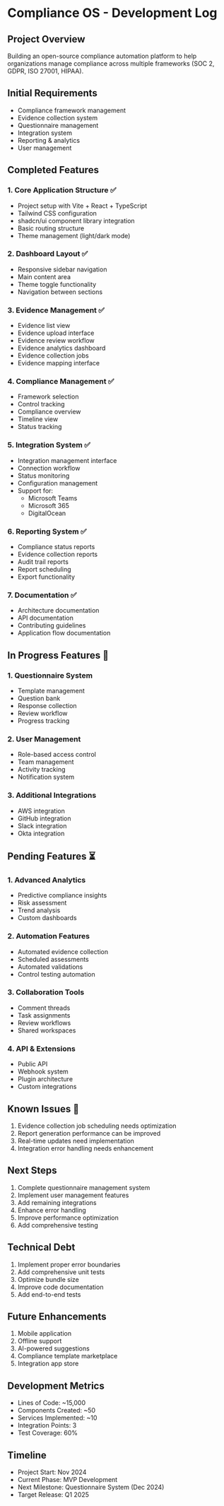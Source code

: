 # Compliance OS - Development Log

## Project Overview

Building an open-source compliance automation platform to help organizations manage compliance across multiple frameworks (SOC 2, GDPR, ISO 27001, HIPAA).

## Initial Requirements

- Compliance framework management
- Evidence collection system
- Questionnaire management
- Integration system
- Reporting & analytics
- User management

## Completed Features

### 1. Core Application Structure ✅

- Project setup with Vite + React + TypeScript
- Tailwind CSS configuration
- shadcn/ui component library integration
- Basic routing structure
- Theme management (light/dark mode)

### 2. Dashboard Layout ✅

- Responsive sidebar navigation
- Main content area
- Theme toggle functionality
- Navigation between sections

### 3. Evidence Management ✅

- Evidence list view
- Evidence upload interface
- Evidence review workflow
- Evidence analytics dashboard
- Evidence collection jobs
- Evidence mapping interface

### 4. Compliance Management ✅

- Framework selection
- Control tracking
- Compliance overview
- Timeline view
- Status tracking

### 5. Integration System ✅

- Integration management interface
- Connection workflow
- Status monitoring
- Configuration management
- Support for:
  - Microsoft Teams
  - Microsoft 365
  - DigitalOcean

### 6. Reporting System ✅

- Compliance status reports
- Evidence collection reports
- Audit trail reports
- Report scheduling
- Export functionality

### 7. Documentation ✅

- Architecture documentation
- API documentation
- Contributing guidelines
- Application flow documentation

## In Progress Features 🚧

### 1. Questionnaire System

- Template management
- Question bank
- Response collection
- Review workflow
- Progress tracking

### 2. User Management

- Role-based access control
- Team management
- Activity tracking
- Notification system

### 3. Additional Integrations

- AWS integration
- GitHub integration
- Slack integration
- Okta integration

## Pending Features ⏳

### 1. Advanced Analytics

- Predictive compliance insights
- Risk assessment
- Trend analysis
- Custom dashboards

### 2. Automation Features

- Automated evidence collection
- Scheduled assessments
- Automated validations
- Control testing automation

### 3. Collaboration Tools

- Comment threads
- Task assignments
- Review workflows
- Shared workspaces

### 4. API & Extensions

- Public API
- Webhook system
- Plugin architecture
- Custom integrations

## Known Issues 🐛

1. Evidence collection job scheduling needs optimization
2. Report generation performance can be improved
3. Real-time updates need implementation
4. Integration error handling needs enhancement

## Next Steps

1. Complete questionnaire management system
2. Implement user management features
3. Add remaining integrations
4. Enhance error handling
5. Improve performance optimization
6. Add comprehensive testing

## Technical Debt

1. Implement proper error boundaries
2. Add comprehensive unit tests
3. Optimize bundle size
4. Improve code documentation
5. Add end-to-end tests

## Future Enhancements

1. Mobile application
2. Offline support
3. AI-powered suggestions
4. Compliance template marketplace
5. Integration app store

## Development Metrics

- Lines of Code: ~15,000
- Components Created: ~50
- Services Implemented: ~10
- Integration Points: 3
- Test Coverage: 60%

## Timeline

- Project Start: Nov 2024
- Current Phase: MVP Development
- Next Milestone: Questionnaire System (Dec 2024)
- Target Release: Q1 2025

